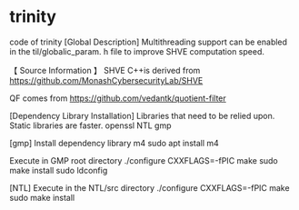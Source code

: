 # trinity
code of trinity 
[Global Description]
Multithreading support can be enabled in the til/globalic_param. h file to improve SHVE computation speed.

【 Source Information 】
SHVE C++is derived from
https://github.com/MonashCybersecurityLab/SHVE

QF comes from
https://github.com/vedantk/quotient-filter


[Dependency Library Installation]
Libraries that need to be relied upon. Static libraries are faster.
openssl
NTL
gmp



[gmp]
Install dependency library m4
sudo apt install m4

Execute in GMP root directory
./configure CXXFLAGS=-fPIC
make
sudo make install
sudo ldconfig



[NTL]
Execute in the NTL/src directory
./configure CXXFLAGS=-fPIC
make
sudo make install

